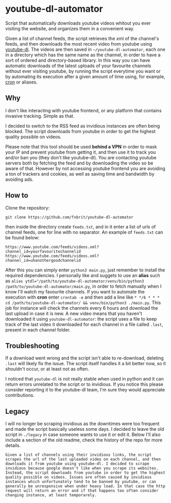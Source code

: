 # youtube-dl-automator
Script that automatically downloads youtube videos whitout you ever visiting the website, and organizes them in a convenient way.

Given a list of channel feeds, the script retrieves the xml of the channel's feeds, and then downloads the most recent video from youtube using [youtube-dl](https://youtube-dl.org/). The videos are then saved in `~/youtube-dl-automator`, each one in a directory which has the same name as the channel, in order to have a sort of ordered and directory-based library. In this way you can have automatic downloads of the latest uploads of your favourite channels without ever visiting youtube, by running the script everytime you want or by automating its execution after a given amount of time using, for example, [cron](https://man7.org/linux/man-pages/man5/crontab.5.html) or aliases.

## Why
I don't like interacting with youtube frontend, or any platform that contains invasive tracking. Simple as that.

I decided to switch to the RSS feed as invidious instances are often being blocked. The script downloads from youtube in order to get the highest quality possible on videos.

Please note that this tool should be used **behind a VPN** in order to mask your IP and prevent youtube from getting it, and then use it to track you and/or ban you (they don't like youtube-dl). You are contacting youtube servers both by fetching the feed and by downloading the video so be aware of that. However by not accessing youtube frontend you are avoiding a ton of trackers and cookies, as well as saving time and bandwidth by avoiding ads.

## How to
Clone the repository:
```
git clone https://github.com/fxbrit/youtube-dl-automator
```
then inside the directory create `feeds.txt`, and in it enter a list of urls of channel feeds, one for line with no separator. An example of `feeds.txt` can be found below:
```
https://www.youtube.com/feeds/videos.xml?channel_id=yourfavouritechannelid
https://www.youtube.com/feeds/videos.xml?channel_id=uhanothergoodchannelid
```

After this you can simply enter `python3 main.py`, just remember to install the required dependencies.
I personally like and suggets to use an **alias** such as `alias ytdl="/path/to/youtube-dl-automator/venv/bin/python3 /path/to/youtube-dl-automator/main.py`, in order to fetch manually when I know I'll watch my favourite channels.
If you want to automate the execution with **cron** enter `crontab -e` and then add a line like `* */6 * * * cd /path/to/youtube-dl-automator/ && venv/bin/python3 ./main.py`. This job for instance will check the channels every 6 hours and download the last upload in case it is new. A new video means that you haven't downloaded it using `youtube-dl-automator`: the script uses a file to keep track of the last video it downloaded for each channel in a file called `.last`, present in each channel folder.

## Troubleshooting
If a download went wrong and the script isn't able to re-download, deleting `.last` will likely fix the issue. The script itself handles it a bit better now, so it shouldn't occur, or at least not as often.

I noticed that `youtube-dl` is not really stable when used in python and it can return errors unrelated to the script or to invidious. If you notice this please consider reporting it to the youtube-dl team, I'm sure they would appreciate contributions.

## Legacy
I will no longer be scraping invidious as the downtimes were too frequent and made the script basically useless some days. I decided to leave the old script in `./legacy` in case someone wants to use it or edit it. Below I'll also include a section of the old readme, check the history of the repo for more details.

`Given a list of channels using their invidious links, the script scrapes the url of the last uploaded video on each channel, and then downloads it from youtube using youtube-dl.
I decided to scrape invidious because google doesn't like when you scrape its websites. Instead, the script downloads from youtube in order to get the highest quality possible on videos.
Issues are often caused by invidious instances which unfortunately tend to be banned by youtube, or can generally be unresponsive when under heavy load. In that case the http request will return an error and if that happens too often consider changing instance, at least temporarely.`